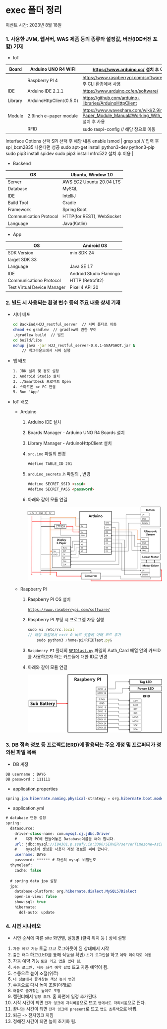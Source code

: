 # exec 폴더 정리

이벤트 시간: 2023년 8월 18일

### 1.  사용한 JVM, 웹서버, WAS 제품 등의 종류와 설정값, 버전(IDE버전 포함) 기재

- IoT

| Board | Arduino UNO R4 WIFI | https://www.arduino.cc/ 설치 후 이용 |
| --- | --- | --- |
|  | Raspberry PI 4 | https://www.raspberrypi.com/software/ 설치 후 CLI 환경에서 사용 |
| IDE | Arduino IDE 2.1.1 | https://www.arduino.cc/en/software/ |
| Library | ArduinoHttpClient(0.5.0) | https://github.com/arduino-libraries/ArduinoHttpClient |
| Module | 2.9inch e-paper module | https://www.waveshare.com/wiki/2.9inch_e-Paper_Module_Manual#Working_With_Arduino 설치 후 사용 |
|  | RFID | sudo raspi-config // 해당 창으로 이동
Interface Options 선택
SPI 선택 후 해당 내용 enable
lsmod | grep spi // 입력 후 spi_bcm2835 나온다면 성공
sudo apt-get install python3-dev python3-pip
sudo pip3 install spidev
sudo pip3 install mfrc522 설치 후 이용 |
- Backend

| OS | Ubuntu, Window 10 |
| --- | --- |
| Server | AWS EC2 Ubuntu 20.04 LTS |
| Database | MySQL |
| IDE | IntelliJ |
| Build Tool | Gradle |
| Framework | Spring Boot |
| Communication Protocol | HTTP(for REST), WebSocket |
| Language | Java(Kotlin) |
- App

| OS | Android OS |
| --- | --- |
| SDK Version | min SDK 24
target SDK  33 |
| Language | Java  SE 17 |
| IDE | Android Studio Flamingo | 2022.2.1 |
| Communicationo Protocol | HTTP (Retrofit2) |
| Test Virtual Device Manager | Pixel 4 API 30 |

### 2. 빌드 시 사용되는 환경 변수 등의 주요 내용 상세 기재

- 서버 베포
    
    ```bash
    cd BackEnd/HJJ_restful_server  // 서버 폴더로 이동
    chmod +x gradlew  // gradlew에 권한 부여
    ./gradlew build  // 빌드
    cd build/libs
    nohup java -jar HJJ_restful_server-0.0.1-SNAPSHOT.jar &
    	// 백그라운드에서 서버 실행
    ```
    
- 앱 배포
    
    ```markup
    1. JDK 설치 및 경로 설정
    2. Android Studio 설치
    3. ./SmartDesk 프로젝트 Open
    4. 스마트폰 <> PC 연결
    5. Run 'App'
    ```
    
- IoT 배포
    - Arduino
        1. Arduino IDE 설치
        2. Boards Manager - Arduino UNO R4 Boards 설치
        3. Library Manager - ArduinoHttpClient 설치
        4. `src.ino` 파일의 <tableID> 변경
            
            ```markdown
            #define TABLE_ID 201
            ```
            
        5. `arduino_secrets.h` 파일의 <ssid>, <password> 변경
            
            ```markdown
            #define SECRET_SSID <ssid>
            #define SECRET_PASS <password>
            ```
            
        6. 아래와 같이 모듈 연결
            
            ![Untitled](img/Untitled.png)
            
    - Raspberry PI
        1. Raspberry PI OS 설치
            
            [`https://www.raspberrypi.com/software/`](https://www.raspberrypi.com/software/)
            
        2. Raspberry PI 부팅 시 프로그램 자동 실행
            
            ```jsx
            sudo vi /etc/rc.local 
            // 해당 파일에서 exit 0 바로 윗줄에 아래 코드 추가
            	sudo python3 /home/pi/RFIDlast.py&
            ```
            
        3. `Raspberry PI` 폴더의 [`RFIDlast.py`](http://RFIDlast.py) 파일의 Auth_Card 배열 안의 카드ID를 사용하고자 하는 카드들에 대한 ID로 변경
        4. 아래와 같이 모듈 연결
            
            ![Untitled](img/Untitled%201.png)
            

### 3. DB 접속 정보 등 프로젝트(ERD)에 활용되는 주요 계정 및 프로퍼티가 정의된 파일 목록

- DB 계정

```bash
DB username : DAY6
DB password : 111111
```

- application.properties

```java
spring.jpa.hibernate.naming.physical-strategy = org.hibernate.boot.model.naming.PhysicalNamingStrategyStandardImpl
```

- application.yml

```java
# database 연동 설정
spring:
  datasource:
    driver-class-name: com.mysql.cj.jdbc.Driver
    #    각자 PC에 만들어놓은 Database이름을 써야 합니다.
    url: jdbc:mysql://i9A301.p.ssafy.io:3306/SERVER?serverTimezone=Asia/Seoul&characterEncoding=UTF-8
    #    mysql에 생성한 사용자 계정 정보를 써야 합니다.
    username: DAY6
    password: ****** # 자신의 mysql 비밀번호
  thymeleaf:
    cache: false

  # spring data jpa 설정
  jpa:
    database-platform: org.hibernate.dialect.MySQL57Dialect
    open-in-view: false
    show-sql: true
    hibernate:
      ddl-auto: update
```

### 4. 시연 시나리오

- 시연 순서에 따른 site 화면별, 실행별 (클릭 위치 등 ) 상세 설명
1. `자동 예약 기능` 토글 끄고 로그아웃이 된 상태에서 시작
2. `출근 태그` 하고(LED를 통해 작동을 확인) `초기 로그인`을 하고 `예약 페이지로 이동`
3. 자동 예약 기능 `토글 키고 앱을 껐다 킴`.
4. `자동 로그인, 자동 좌석 예약 팝업` 뜨고 자동 예약이 됨.
5. 수동으로 높이 조절(위로)
6. `내 정보에서 즐겨찾는 책상 높이 변경`
7. 수동으로 다시 높이 조절(아래로)
8. `어플로 즐겨찾는 높이로 조정`
9. 캘린더에서 `일정 추가`. 홈 화면에 일정 추가된다.
10. 시작 시간이 되면 `전자 잉크에 자리비움`으로 뜨고 `앱에서도 자리비움`으로 뜬다.
11. 끝나는 시간이 되면 `전자 잉크에 present`로 뜨고 `앱도 초록색`으로 바뀜.
12. 퇴근 -> 전자잉크 꺼짐
13. 정해진 시간이 되면 높이 초기화 됨.